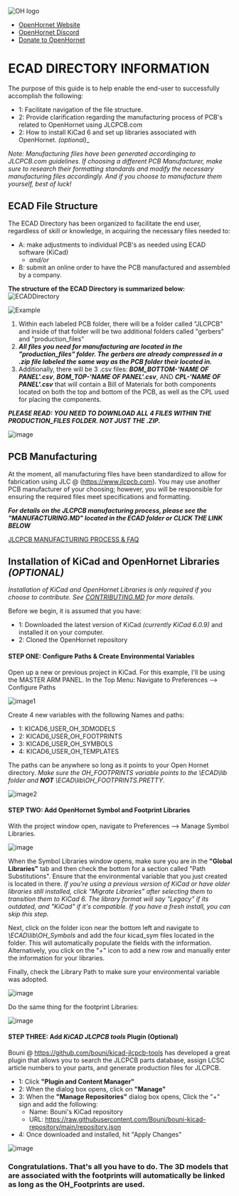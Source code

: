![OH logo](https://github.com/jrsteensen/OpenHornet/blob/master/images/Logo/open_hornet_horizontal_final.png)
* [OpenHornet Website](https://www.openhornet.com)
* [OpenHornet Discord](https://discord.gg/G5PA5ju)
* [Donate to OpenHornet](https://www.openhornet.com/campaigns/donate/)


# **ECAD DIRECTORY INFORMATION**

The purpose of this guide is to help enable the end-user to successfully accomplish the following:  
*   1:  Facilitate navigation of the file structure.
*   2:  Provide clarification regarding the manufacturing process of PCB's related to OpenHornet using JLCPCB.com
*   2:  How to install KiCad 6 and set up libraries associated with OpenHornet. _(optional)__

 _Note:  Manufacturing files have been generated accordinging to JLCPCB.com guidelines.  If choosing a different PCB Manufacturer, make sure to research their formatting standards and modify the necessary manufacturing files accordingly. And if you choose to manufacture them yourself, best of luck!_


## **ECAD File Structure**

The ECAD Directory has been organized to facilitate the end user, regardless of skill or knowledge, in acquiring the necessary files needed to: 
* A: make adjustments to individual PCB's as needed using ECAD software (KiCad)
     * _and/or_
* B: submit an online order to have the PCB manufactured and assembled by a company.


**The structure of the ECAD Directory is summarized below:**
![ECADDirectory](https://user-images.githubusercontent.com/81926396/215696481-c1575aac-79ee-43bc-b3f3-3472d725cc1d.png)

![Example](https://user-images.githubusercontent.com/81926396/215696071-7edc249b-18df-4af8-915c-aca4d49060c1.png)


1. Within each labeled PCB folder, there will be a folder called "JLCPCB" and inside of that folder will be two additional folders called "gerbers" and "production_files"
2. **_All files you need for manufacturing are located in the "production_files" folder.  The gerbers are already compressed in a .zip file labeled the same way as the PCB folder their located in._** 
3. Additionally, there will be 3 .csv files:  _**BOM_BOTTOM-'NAME OF PANEL'.csv**_,  _**BOM_TOP-'NAME OF PANEL'.csv**_, AND  _**CPL-'NAME OF PANEL'.csv**_ that will contain a Bill of Materials for both components located on both the top and bottom of the PCB, as well as the CPL used for placing the components.

***PLEASE READ:  YOU NEED TO DOWNLOAD ALL 4 FILES WITHIN THE PRODUCTION_FILES FOLDER.  NOT JUST THE .ZIP.***

![image](https://user-images.githubusercontent.com/81926396/215696657-bacbb010-a29e-4e46-b141-01909603b5b7.png)


## **PCB Manufacturing**

At the moment, all manufacturing files have been standardized to allow for fabrication using JLC @ (https://www.jlcpcb.com).  You may use another PCB manufacturer of your choosing; however, you will be responsible for ensuring the required files meet specifications and formatting. 

***For details on the JLCPCB manufacturing process, please see the "MANUFACTURING.MD" located in the ECAD folder or CLICK THE LINK BELOW***

  [JLCPCB MANUFACTURING PROCESS & FAQ](MANUFACTURING.MD)

## **Installation of KiCad and OpenHornet Libraries _(OPTIONAL)_**

*Installation of KiCad and OpenHornet Libraries is only required if you choose to contribute.  See [CONTRIBUTING.MD](https://github.com/jrsteensen/OpenHornet/blob/v1.0.0-beta1/CONTRIBUTING.md) for more details.*

Before we begin, it is assumed that you have:
*  1:  Downloaded the latest version of KiCad _(currently KiCad 6.0.9)_ and installed it on your computer.  
*  2:  Cloned the OpenHornet repository

#### STEP ONE:  Configure Paths & Create Environmental Variables
Open up a new or previous project in KiCad.  For this example, I'll be using the MASTER ARM PANEL.  In the Top Menu: Navigate to Preferences --> Configure Paths

![image1](https://user-images.githubusercontent.com/81926396/215698270-9f4a21c0-954a-4cf2-9666-c6913cf2d084.png)

Create 4 new variables with the following Names and paths:
*  1:  KICAD6_USER_OH_3DMODELS
*  2:  KICAD6_USER_OH_FOOTPRINTS
*  3:  KICAD6_USER_OH_SYMBOLS
*  4:  KICAD6_USER_OH_TEMPLATES

The paths can be anywhere so long as it points to your Open Hornet directory.  _Make sure the OH_FOOTPRINTS variable points to the \ECAD\lib folder and **NOT** \ECAD\lib\OH_FOOTPRINTS.PRETTY_.

![image2](https://user-images.githubusercontent.com/81926396/215700907-8fe67a02-080c-4bce-b383-fd3a9aa0b3db.png)

#### STEP TWO:  Add OpenHornet Symbol and Footprint Libraries

With the project window open, navigate to Preferences --> Manage Symbol Libraries.

![image](https://user-images.githubusercontent.com/81926396/215702056-a04ba630-c79d-4d75-a71d-4f6d4f21d9cd.png)

When the Symbol Libraries window opens, make sure you are in the **"Global Libraries"** tab and then check the bottom for a section called "Path Substitutions".  Ensure that the environmental variable that you just created is located in there.  _If you're using a previous version of KiCad or have older libraries still installed, click "Migrate Libraries" after selecting them to transition them to KiCad 6.  The library format will say "Legacy" if its outdated, and "KiCad" if it's compatible. If you have a fresh install, you can skip this step._

Next, click on the folder icon near the bottom left and navigate to  _\ECAD\lib\OH_Symbols_ and add the four kicad_sym files located in the folder.  This will automatically populate the fields with the information.  Alternatively, you click on the "+" icon to add a new row and manually enter the information for your libraries.  

Finally, check the Library Path to make sure your environmental variable was adopted.

![image](https://user-images.githubusercontent.com/81926396/215706404-a696a824-7ae2-408e-93a4-a45cad99607d.png)

Do the same thing for the footprint Libraries:

![image](https://user-images.githubusercontent.com/81926396/215707143-b7feb91e-98a2-4507-bd70-a8d7ed945f4d.png)

#### STEP THREE:  Add ***KiCAD JLCPCB tools*** Plugin (Optional)
Bouni @ https://github.com/bouni/kicad-jlcpcb-tools has developed a great plugin that allows you to search the JLCPCB parts database, assign LCSC article numbers to your parts, and generate production files for JLCPCB.

*  1: Click **"Plugin and Content Manager"**
*  2: When the dialog box opens, click on **"Manage"**
*  3: When the **"Manage Repositories"** dialog box opens, Click the "+" sign and add the following:
    *  Name:  Bouni's KiCad repository
    *  URL:  https://raw.githubusercontent.com/Bouni/bouni-kicad-repository/main/repository.json
*  4: Once downloaded and installed, hit "Apply Changes"

![image](https://user-images.githubusercontent.com/81926396/217127559-052fe26c-a70d-4acf-93be-c1f66102bf7e.png)

### Congratulations. That's all you have to do.  The 3D models that are associated with the footprints will automatically be linked as long as the OH_Footprints are used.  



